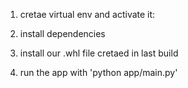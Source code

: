 1. cretae virtual env and activate it:

2. install dependencies

3. install our .whl file cretaed in last build

4. run the app with 'python app/main.py'
   
